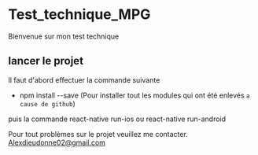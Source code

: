 # Test_technique_MPG
Bienvenue sur mon test technique

## lancer le projet 
Il faut d'abord effectuer la commande suivante
- npm install --save (Pour installer tout les modules qui ont été enlevés `a cause de github`)

puis la commande 
react-native run-ios ou react-native run-android


Pour tout problèmes sur le projet veuillez me contacter.
Alexdieudonne02@gmail.com
